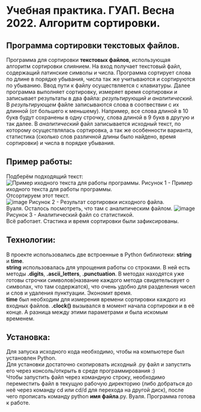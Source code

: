 # Учебная практика. ГУАП. Весна 2022. Алгоритм сортировки.


## Программа сортировки текстовых файлов.


Программа для сортировки **текстовых файлов**, использующая алгоритм сортировки слиянием. На вход получает текстовый файл, содержащий латинские символы и числа. Программа сортирует слова по длине в порядке убывания, числа так же учитываются и сортируются по убыванию. Ввод пути к файлу осуществляется с клавиатуры. Далее программа выполняет сортировку, измеряет время сортировки и записывает результаты в два файла: *результирующий и аналитический.* В *результирующем* файле записываются слова в соотвествии с их длинной (от большего к меньшему). Например, все слова длиной в 10 букв будут сохранены в одну строчку, слова длиной в 9 букв в другую и так далее. В *аналитический* файл записывается исходный текст, по которому осуществлялась сортировка, а так же особенности варианта, статистика (сколько слов различной длины было найдено, время сортировки) и числа в порядке убывания.


## Пример работы:


Подберём подходящий текст:  
![Пример иходного текста для работы программы.](https://user-images.githubusercontent.com/100718053/169359327-b475fd7b-d27c-45bd-86fd-c17dccb16401.png "Пример иходного текста для работы программы.")
Рисунок 1 - Пример иходного текста для работы программы.  
Отсортируем этот текст.  
![image](https://user-images.githubusercontent.com/100718053/169362485-1277e32a-dd93-4e60-9024-2d323ff3f035.png)
Рисунок 2 - Результат сортировки исходного файла.  
Вуаля. Осталось посмотреть, что там с аналитическим файлом.
![image](https://user-images.githubusercontent.com/100718053/169362755-4c46adf6-4543-456c-a3aa-a36381806eca.png)
Рисунок 3 - Аналитический файл со статистикой.  
Всё работает. Стастика и время сортировки были зафиксированы.


## Технологии:
В проекте использовались две встроенные в Python библиотеки: **string** и **time**.  
**string** использовалась для  упрощения работы со строками. В ней есть методы **.digits**, **.ascii_letters**, **.punctuation**. В методах находятся уже готовы строчки символов(название каждого метода свидетельсвует о символах, что там содержатся), что очень удобно для разделения чисел и слов и удаления пунктуации. Экономит время.  
**time** был необходим для измерения времени сортировки каждого из входных файлов. **.clock()** вызывался в момент начала сортировки и в её конце. А разница между этими параметрами и была искомым временем.
## Установка:
Для запуска исходного кода необходимо, чтобы на компьютере был установлен Python.  
Для установки достаточно скопировать исходный .py файл и запустить его через консоль/открыть в среде программирования :)  
Чтобы запустить файл через командную строку, необходимо переместить файл в текущую рабочую директорию (либо добраться до неё через команду cd или cd/d для перехода на другой диск), после чего прописать команду python **имя файла**.py.  Вуаля.  Программа готова к работе.


